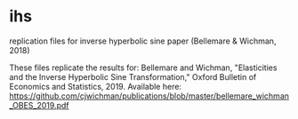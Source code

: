 # ihs
replication files for inverse hyperbolic sine paper (Bellemare &amp; Wichman, 2018)

These files replicate the results for: Bellemare and Wichman, "Elasticities and the Inverse Hyperbolic Sine Transformation," Oxford Bulletin of Economics and Statistics, 2019. Available here: https://github.com/cjwichman/publications/blob/master/bellemare_wichman_OBES_2019.pdf

